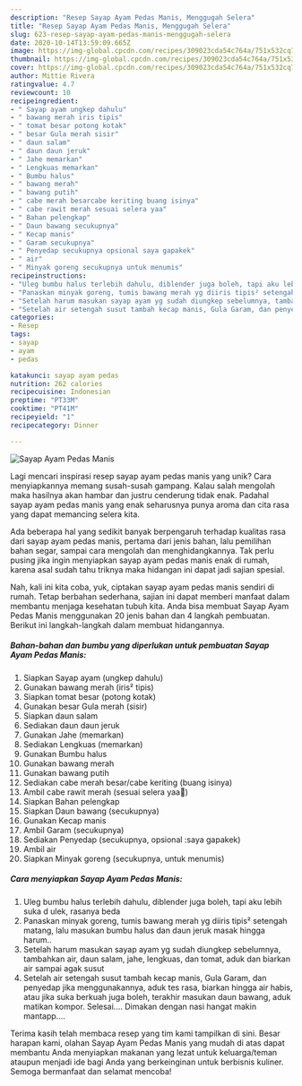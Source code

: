 ```yaml
---
description: "Resep Sayap Ayam Pedas Manis, Menggugah Selera"
title: "Resep Sayap Ayam Pedas Manis, Menggugah Selera"
slug: 623-resep-sayap-ayam-pedas-manis-menggugah-selera
date: 2020-10-14T13:59:09.665Z
image: https://img-global.cpcdn.com/recipes/309023cda54c764a/751x532cq70/sayap-ayam-pedas-manis-foto-resep-utama.jpg
thumbnail: https://img-global.cpcdn.com/recipes/309023cda54c764a/751x532cq70/sayap-ayam-pedas-manis-foto-resep-utama.jpg
cover: https://img-global.cpcdn.com/recipes/309023cda54c764a/751x532cq70/sayap-ayam-pedas-manis-foto-resep-utama.jpg
author: Mittie Rivera
ratingvalue: 4.7
reviewcount: 10
recipeingredient:
- " Sayap ayam ungkep dahulu"
- " bawang merah iris tipis"
- " tomat besar potong kotak"
- " besar Gula merah sisir"
- " daun salam"
- " daun daun jeruk"
- " Jahe memarkan"
- " Lengkuas memarkan"
- " Bumbu halus"
- " bawang merah"
- " bawang putih"
- " cabe merah besarcabe keriting buang isinya"
- " cabe rawit merah sesuai selera yaa"
- " Bahan pelengkap"
- " Daun bawang secukupnya"
- " Kecap manis"
- " Garam secukupnya"
- " Penyedap secukupnya opsional saya gapakek"
- " air"
- " Minyak goreng secukupnya untuk menumis"
recipeinstructions:
- "Uleg bumbu halus terlebih dahulu, diblender juga boleh, tapi aku lebih suka d ulek, rasanya beda"
- "Panaskan minyak goreng, tumis bawang merah yg diiris tipis² setengah matang, lalu masukan bumbu halus dan daun jeruk masak hingga harum.."
- "Setelah harum masukan sayap ayam yg sudah diungkep sebelumnya, tambahkan air, daun salam, jahe, lengkuas, dan tomat, aduk dan biarkan air sampai agak susut"
- "Setelah air setengah susut tambah kecap manis, Gula Garam, dan penyedap jika menggunakannya, aduk tes rasa, biarkan hingga air habis, atau jika suka berkuah juga boleh, terakhir masukan daun bawang, aduk matikan kompor. Selesai.... Dimakan dengan nasi hangat makin mantapp...."
categories:
- Resep
tags:
- sayap
- ayam
- pedas

katakunci: sayap ayam pedas 
nutrition: 262 calories
recipecuisine: Indonesian
preptime: "PT33M"
cooktime: "PT41M"
recipeyield: "1"
recipecategory: Dinner

---
```



![Sayap Ayam Pedas Manis](https://img-global.cpcdn.com/recipes/309023cda54c764a/751x532cq70/sayap-ayam-pedas-manis-foto-resep-utama.jpg)

Lagi mencari inspirasi resep sayap ayam pedas manis yang unik? Cara menyiapkannya memang susah-susah gampang. Kalau salah mengolah maka hasilnya akan hambar dan justru cenderung tidak enak. Padahal sayap ayam pedas manis yang enak seharusnya punya aroma dan cita rasa yang dapat memancing selera kita.

Ada beberapa hal yang sedikit banyak berpengaruh terhadap kualitas rasa dari sayap ayam pedas manis, pertama dari jenis bahan, lalu pemilihan bahan segar, sampai cara mengolah dan menghidangkannya. Tak perlu pusing jika ingin menyiapkan sayap ayam pedas manis enak di rumah, karena asal sudah tahu triknya maka hidangan ini dapat jadi sajian spesial.




Nah, kali ini kita coba, yuk, ciptakan sayap ayam pedas manis sendiri di rumah. Tetap berbahan sederhana, sajian ini dapat memberi manfaat dalam membantu menjaga kesehatan tubuh kita. Anda bisa membuat Sayap Ayam Pedas Manis menggunakan 20 jenis bahan dan 4 langkah pembuatan. Berikut ini langkah-langkah dalam membuat hidangannya.

<!--inarticleads1-->

##### Bahan-bahan dan bumbu yang diperlukan untuk pembuatan Sayap Ayam Pedas Manis:

1. Siapkan  Sayap ayam (ungkep dahulu)
1. Gunakan  bawang merah (iris² tipis)
1. Siapkan  tomat besar (potong kotak)
1. Gunakan  besar Gula merah (sisir)
1. Siapkan  daun salam
1. Sediakan  daun daun jeruk
1. Gunakan  Jahe (memarkan)
1. Sediakan  Lengkuas (memarkan)
1. Gunakan  Bumbu halus
1. Gunakan  bawang merah
1. Gunakan  bawang putih
1. Sediakan  cabe merah besar/cabe keriting (buang isinya)
1. Ambil  cabe rawit merah (sesuai selera yaa🙂)
1. Siapkan  Bahan pelengkap
1. Siapkan  Daun bawang (secukupnya)
1. Gunakan  Kecap manis
1. Ambil  Garam (secukupnya)
1. Sediakan  Penyedap (secukupnya, opsional :saya gapakek)
1. Ambil  air
1. Siapkan  Minyak goreng (secukupnya, untuk menumis)




<!--inarticleads2-->

##### Cara menyiapkan Sayap Ayam Pedas Manis:

1. Uleg bumbu halus terlebih dahulu, diblender juga boleh, tapi aku lebih suka d ulek, rasanya beda
1. Panaskan minyak goreng, tumis bawang merah yg diiris tipis² setengah matang, lalu masukan bumbu halus dan daun jeruk masak hingga harum..
1. Setelah harum masukan sayap ayam yg sudah diungkep sebelumnya, tambahkan air, daun salam, jahe, lengkuas, dan tomat, aduk dan biarkan air sampai agak susut
1. Setelah air setengah susut tambah kecap manis, Gula Garam, dan penyedap jika menggunakannya, aduk tes rasa, biarkan hingga air habis, atau jika suka berkuah juga boleh, terakhir masukan daun bawang, aduk matikan kompor. Selesai.... Dimakan dengan nasi hangat makin mantapp....




Terima kasih telah membaca resep yang tim kami tampilkan di sini. Besar harapan kami, olahan Sayap Ayam Pedas Manis yang mudah di atas dapat membantu Anda menyiapkan makanan yang lezat untuk keluarga/teman ataupun menjadi ide bagi Anda yang berkeinginan untuk berbisnis kuliner. Semoga bermanfaat dan selamat mencoba!
